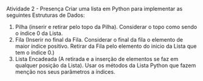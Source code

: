 Atividade 2 - Presença
Criar uma lista em Python para implementar as seguintes Estruturas de Dados:
1) Pilha (inserir e retirar pelo topo da Pilha). Considerar o topo como sendo o índice 0 da Lista.
2) Fila (Inserir no final da Fila. Considerar o final da fila o elemento de maior índice positivo. 
   Retirar da Fila pelo elemento do inicio da Lista que tem o índice 0.)
3) Lista Encadeada (A retirada e a inserção de elementos se faz em qualquer posição da Lista). 
   Usar os métodos da Lista Python que fazem menção nos seus parâmetros a índices.